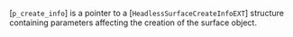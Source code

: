 [`p_create_info`] is a pointer to a [`HeadlessSurfaceCreateInfoEXT`]
structure containing parameters affecting the creation of the surface
object.